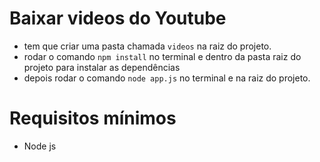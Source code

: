 # Baixar videos do Youtube

- tem que criar uma pasta chamada `videos` na raiz do projeto.
- rodar o comando `npm install` no terminal e dentro da pasta raiz do projeto para instalar as dependências
- depois rodar o comando `node app.js` no terminal e na raiz do projeto.

# Requisitos mínimos

- Node js